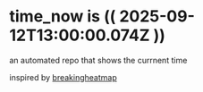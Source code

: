 # time_now is (( 2025-09-12T13:00:00.074Z ))

an automated repo that shows the currnent time

inspired by [breakingheatmap](https://github.com/breakingheatmap/breakingheatmap)